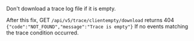 Don't download a trace log file if it is empty.

After this fix, GET `/api/v5/trace/clientempty/download` returns 404 `{"code":"NOT_FOUND","message":"Trace is empty"}`
If no events matching the trace condition occurred.
